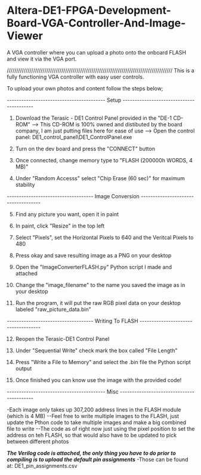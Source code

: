 # Altera-DE1-FPGA-Development-Board-VGA-Controller-And-Image-Viewer
A VGA controller where you can upload a photo onto the onboard FLASH and view it via the VGA port.

////////////////////////////////////////////////////////////////////////////////////////
This is a fully functioning VGA controller with easy user controls.

To upload your own photos and content follow the steps below;

----------------------------------------- Setup -----------------------------------------
 
1. Download the Terasic - DE1 Control Panel provided in the "DE-1 CD-ROM" 
--> This CD-ROM is 100% owned and distibuted by the board company, I am just putting files here for ease of use
--> Open the control panel: DE1_control_panel\DE1_ControlPanel.exe

2. Turn on the dev board and press the "CONNECT" button

3. Once connected, change memory type to "FLASH (200000h WORDS, 4 MB)"

4. Under "Random Accesss" select "Chip Erase (60 sec)" for maximum stability

------------------------------------ Image Conversion ------------------------------------

5. Find any picture you want, open it in paint

6. In paint, click "Resize" in the top left

7. Select "Pixels", set the Horizontal Pixels to 640 and the Veritcal Pixels to 480

8. Press okay and save resulting image as a PNG on your desktop

9. Open the "ImageConverterFLASH.py" Python script I made and attached

10. Change the "image_filename" to the name you saved the image as in your desktop

11. Run the program, it will put the raw RGB pixel data on your desktop labeled "raw_picture_data.bin"

------------------------------------ Writing To FLASH ------------------------------------

12. Reopen the Terasic-DE1 Control Panel

13. Under "Sequential Write" check mark the box called "File Length"

14. Press "Write a File to Memory" and select the .bin file the Python script output

15. Once finished you can know use the image with the provided code!

----------------------------------------- Misc ------------------------------------------

-Each image only takes up 307,200 address lines in the FLASH module (which is 4 MB)
--Feel free to write multiple images to the FLASH, 
  just update the Pthon code to take multiple images and make a big combined file to write
--The code as of right now just using the pixel position to set the address on teh FLASH, 
  so that would also have to be updated to pick between different photos

***The Verilog code is attached, the only thing you have to do prior to compiling is to upload the default pin assignments***
-Those can be found at: DE1_pin_assignments.csv


